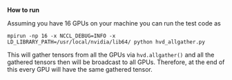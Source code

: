 **How to run**

Assuming you have 16 GPUs on your machine you can run the test code as 

`mpirun -np 16 -x NCCL_DEBUG=INFO -x LD_LIBRARY_PATH=/usr/local/nvidia/lib64/ python hvd_allgather.py`

This will gather tensors from all the GPUs via `hvd.allgather()` and all the gathered tensors then will be broadcast to all GPUs. Therefore, at the end of this every GPU will have the same gathered tensor.
 
